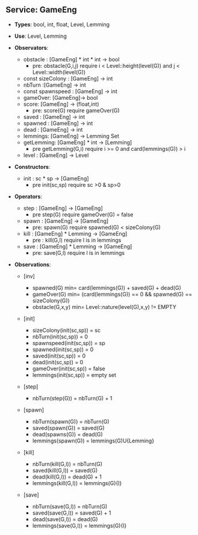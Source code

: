 ## **Service**:  GameEng
- **Types**: bool, int, float, Level, Lemming
- **Use**: Level, Lemming

- **Observators**:
  - obstacle : [GameEng] * int * int -> bool 
    - pre: obstacle(G,i,j) require i < Level::height(level(G)) and j < Level::width(level(G)) 
  - const sizeColony : [GameEng] -> int
  - nbTurn :[GameEng] -> int
  - const spawnspeed : [GameEng] -> int
  - gameOver: [GameEng]-> bool
  - score: [GameEng] -> (float,int)
    - pre: score(G) require gameOver(G)
  - saved : [GameEng] -> int
  - spawned : [GameEng] -> int 
  - dead : [GameEng] -> int  
  - lemmings: [GameEng] -> Lemming Set
  - getLemming: [GameEng] * int -> [Lemming]
    - pre getLemming(G,i) require i >= 0 and card(lemmings(G)) > i
  - level : [GameEng] -> Level

- **Constructors**:
  - init : sc * sp -> [GameEng]
    - pre init(sc,sp) require sc >0 & sp>0


- **Operators**:
  - step : [GameEng] -> [GameEng]
    - pre step(G) require gameOver(G) = false
  - spawn : [GameEng] -> [GameEng]
    - pre: spawn(G) require spawned(G) < sizeColony(G)
  - kill : [GameEng] * Lemming -> [GameEng]
    - pre : kill(G,l) require l is in lemmings
  - save : [GameEng] * Lemming -> [GameEng]
    - pre: save(G,l) require l is in lemmings

- **Observations**:
  - [inv]
    - spawned(G) min= card(lemmings(G)) + saved(G) + dead(G)
    - gameOver(G) min= (card(lemmings(G)) == 0 && spawned(G) == sizeColony(G))
    - obstacle(G,x,y) min= Level::nature(level(G),x,y) != EMPTY

  - [init]
    - sizeColony(init(sc,sp)) = sc
    - nbTurn(init(sc,sp)) = 0
    - spawnspeed(init(sc,sp)) = sp
    - spawned(init(sc,sp)) = 0
    - saved(init(sc,sp)) = 0
    - dead(init(sc,sp)) = 0
    - gameOver(init(sc,sp)) = false 
    - lemmings(init(sc,sp)) = empty set

   - [step]
     - nbTurn(step(G)) = nbTurn(G) + 1

   - [spawn]
     - nbTurn(spawn(G)) = nbTurn(G)
     - saved(spawn(G)) = saved(G)
     - dead(spawns(G)) = dead(G) 
     - lemmings(spawn(G)) = lemmings(G)U{Lemming}

   - [kill]
     - nbTurn(kill(G,l)) = nbTurn(G)
     - saved(kill(G,l)) = saved(G)
     - dead(kill(G,l)) = dead(G) + 1
     - lemmings(kill(G,l)) = lemmings(G)\{l}

   - [save]
     - nbTurn(save(G,l)) = nbTurn(G)
     - saved(save(G,l)) = saved(G) + 1
     - dead(save(G,l)) = dead(G) 
     - lemmings(save(G,l)) = lemmings(G)\{l}  
     

